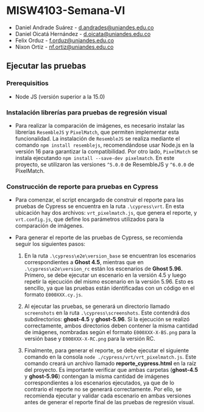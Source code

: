 # MISW4103-Semana-VI
- Daniel Andrade Suárez - d.andrades@uniandes.edu.co
- Daniel Oicatá Hernández - d.oicata@uniandes.edu.co
- Felix Orduz - f.orduz@uniandes.edu.co
- Nixon Ortiz - nf.ortiz@uniandes.edu.co

## Ejecutar las pruebas

### Prerequisitios
- Node JS (versión superior a la 15.0)

### Instalación librerías para pruebas de regresión visual
- Para realizar la comparación de imágenes, es necesario instalar las librerías `ResembleJS` y `PixelMatch`, que permiten implementar esta funcionalidad. La instalación de `ResembleJS` se realiza mediante el comando `npm install resemblejs`, recomendándose usar Node.js en la versión 16 para garantizar la compatibilidad. Por otro lado, `PixelMatch` se instala ejecutando `npm install --save-dev pixelmatch`. En este proyecto, se utilizaron las versiones `^5.0.0` de ResembleJS y `^6.0.0` de PixelMatch.

### Construcción de reporte para pruebas en Cypress
- Para comenzar, el script encargado de construir el reporte para las pruebas de Cypress se encuentra en la ruta `.\cypress\vrt`. En esta ubicación hay dos archivos: `vrt_pixelmatch.js`, que genera el reporte, y `vrt.config.js`, que define los parámetros utilizados para la comparación de imágenes.
  
- Para generar el reporte de las pruebas de Cypress, se recomienda seguir los siguientes pasos:
    1. En la ruta `.\cypress\e2e\version_base` se encuentran los escenarios correspondientes a **Ghost 4.5**, mientras que en `.\cypress\e2e\version_rc` están los escenarios de **Ghost 5.96**. Primero, se debe ejecutar un escenario en la versión 4.5 y luego repetir la ejecución del mismo escenario en la versión 5.96. Esto es sencillo, ya que las pruebas están identificadas con un código en el formato `E000XXX.cy.js`.

    2. Al ejecutar las pruebas, se generará un directorio llamado `screenshots` en la ruta `.\cypress\screenshots`. Este contendrá dos subdirectorios: **ghost-4.5** y **ghost-5.96**. Si la ejecución se realizó correctamente, ambos directorios deben contener la misma cantidad de imágenes, nombradas según el formato `E000XXX-X-BS.png` para la versión base y `E000XXX-X-RC.png` para la versión RC.
 
    3. Finalmente, para generar el reporte, se debe ejecutar el siguiente comando en la consola `node ./cypress/vrt/vrt_pixelmatch.js`. Este comando creará un archivo llamado **reporte_cypress.html** en la raíz del proyecto. Es importante verificar que ambas carpetas (**ghost-4.5** y **ghost-5.96**) contengan la misma cantidad de imágenes correspondientes a los escenarios ejecutados, ya que de lo contrario el reporte no se generará correctamente. Por ello, se recomienda ejecutar y validar cada escenario en ambas versiones antes de generar el reporte final de las pruebas de regresión visual.

